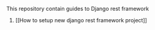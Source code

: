 This repository contain guides to Django rest framework
1. [[How to setup new django rest framework project]]